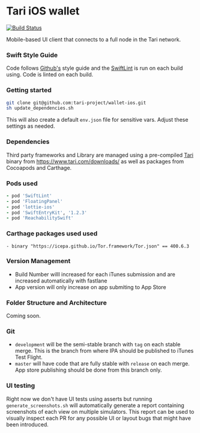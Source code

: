 Tari iOS wallet
===========================
[![Build Status](https://travis-ci.com/tari-project/wallet-ios.svg?branch=development)](https://travis-ci.com/tari-project/wallet-ios)

Mobile-based UI client that connects to a full node in the Tari network.

### Swift Style Guide

Code follows [Github's](https://github.com/github/swift-style-guide) style guide and the [SwiftLint](https://github.com/realm/SwiftLint) is run on each build using. Code is linted on each build.

### Getting started

```bash
git clone git@github.com:tari-project/wallet-ios.git
sh update_dependencies.sh
```

This will also create a default `env.json` file for sensitive vars. Adjust these settings as needed.

### Dependencies

Third party frameworks and Library are managed using a pre-compiled [Tari](https://github.com/tari-project/tari) binary from https://www.tari.com/downloads/ as well as packages from Cocoapods and Carthage.

### Pods used 

```ruby
- pod 'SwiftLint'
- pod 'FloatingPanel'
- pod 'lottie-ios'
- pod 'SwiftEntryKit', '1.2.3'
- pod 'ReachabilitySwift'
```

### Carthage packages used used 

    - binary "https://icepa.github.io/Tor.framework/Tor.json" == 400.6.3


### Version Management

* Build Number willl increased for each iTunes submission and are increased automatically with fastlane
* App version will only increase on app submiting to App Store

### Folder Structure and Architecture

Coming soon.

### Git

- `development` will be the semi-stable branch with `tag` on each stable merge. This is the branch from where IPA should be published to iTunes Test Flight.
- `master` will have code that are fully stable with `release` on each merge. App store publishing should be done from this branch only.

### UI testing

Right now we don't have UI tests using asserts but running `generate_screenshots.sh` will automatically generate a report containing screenshots of each view on multiple simulators. This report can be used to visually inspect each PR for any possible UI or layout bugs that might have been introduced.